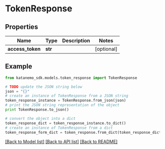 # TokenResponse


## Properties
Name | Type | Description | Notes
------------ | ------------- | ------------- | -------------
**access_token** | **str** |  | [optional] 

## Example

```python
from katanemo_sdk.models.token_response import TokenResponse

# TODO update the JSON string below
json = "{}"
# create an instance of TokenResponse from a JSON string
token_response_instance = TokenResponse.from_json(json)
# print the JSON string representation of the object
print TokenResponse.to_json()

# convert the object into a dict
token_response_dict = token_response_instance.to_dict()
# create an instance of TokenResponse from a dict
token_response_form_dict = token_response.from_dict(token_response_dict)
```
[[Back to Model list]](../README.md#documentation-for-models) [[Back to API list]](../README.md#documentation-for-api-endpoints) [[Back to README]](../README.md)


